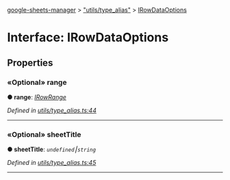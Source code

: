 [google-sheets-manager](../README.md) > ["utils/type_alias"](../modules/_utils_type_alias_.md) > [IRowDataOptions](../interfaces/_utils_type_alias_.irowdataoptions.md)



# Interface: IRowDataOptions


## Properties
<a id="range"></a>

### «Optional» range

**●  range**:  *[IRowRange](_utils_type_alias_.irowrange.md)* 

*Defined in [utils/type_alias.ts:44](https://github.com/AbdelrahmanRamadan/google-sheets-manager/blob/ddca908/src/utils/type_alias.ts#L44)*





___

<a id="sheettitle"></a>

### «Optional» sheetTitle

**●  sheetTitle**:  *`undefined`⎮`string`* 

*Defined in [utils/type_alias.ts:45](https://github.com/AbdelrahmanRamadan/google-sheets-manager/blob/ddca908/src/utils/type_alias.ts#L45)*





___


